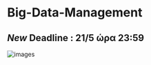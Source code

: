 # Big-Data-Management
## *New* Deadline :  21/5 ώρα 23:59
![images](https://user-images.githubusercontent.com/131956623/235218627-7bd9dfd6-afab-4318-b711-909d5ddeb82e.jpg)
